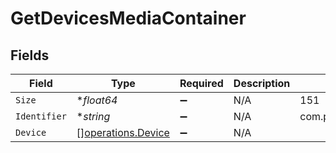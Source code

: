 # GetDevicesMediaContainer


## Fields

| Field                                                    | Type                                                     | Required                                                 | Description                                              | Example                                                  |
| -------------------------------------------------------- | -------------------------------------------------------- | -------------------------------------------------------- | -------------------------------------------------------- | -------------------------------------------------------- |
| `Size`                                                   | **float64*                                               | :heavy_minus_sign:                                       | N/A                                                      | 151                                                      |
| `Identifier`                                             | **string*                                                | :heavy_minus_sign:                                       | N/A                                                      | com.plexapp.system.devices                               |
| `Device`                                                 | [][operations.Device](../../models/operations/device.md) | :heavy_minus_sign:                                       | N/A                                                      |                                                          |
